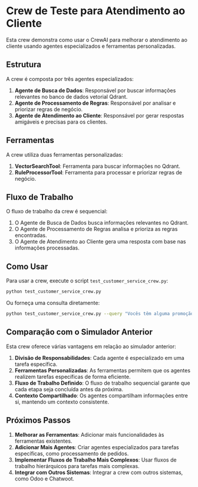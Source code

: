 # Crew de Teste para Atendimento ao Cliente

Esta crew demonstra como usar o CrewAI para melhorar o atendimento ao cliente usando agentes especializados e ferramentas personalizadas.

## Estrutura

A crew é composta por três agentes especializados:

1. **Agente de Busca de Dados**: Responsável por buscar informações relevantes no banco de dados vetorial Qdrant.
2. **Agente de Processamento de Regras**: Responsável por analisar e priorizar regras de negócio.
3. **Agente de Atendimento ao Cliente**: Responsável por gerar respostas amigáveis e precisas para os clientes.

## Ferramentas

A crew utiliza duas ferramentas personalizadas:

1. **VectorSearchTool**: Ferramenta para buscar informações no Qdrant.
2. **RuleProcessorTool**: Ferramenta para processar e priorizar regras de negócio.

## Fluxo de Trabalho

O fluxo de trabalho da crew é sequencial:

1. O Agente de Busca de Dados busca informações relevantes no Qdrant.
2. O Agente de Processamento de Regras analisa e prioriza as regras encontradas.
3. O Agente de Atendimento ao Cliente gera uma resposta com base nas informações processadas.

## Como Usar

Para usar a crew, execute o script `test_customer_service_crew.py`:

```bash
python test_customer_service_crew.py
```

Ou forneça uma consulta diretamente:

```bash
python test_customer_service_crew.py --query "Vocês têm alguma promoção de shampoo?"
```

## Comparação com o Simulador Anterior

Esta crew oferece várias vantagens em relação ao simulador anterior:

1. **Divisão de Responsabilidades**: Cada agente é especializado em uma tarefa específica.
2. **Ferramentas Personalizadas**: As ferramentas permitem que os agentes realizem tarefas específicas de forma eficiente.
3. **Fluxo de Trabalho Definido**: O fluxo de trabalho sequencial garante que cada etapa seja concluída antes da próxima.
4. **Contexto Compartilhado**: Os agentes compartilham informações entre si, mantendo um contexto consistente.

## Próximos Passos

1. **Melhorar as Ferramentas**: Adicionar mais funcionalidades às ferramentas existentes.
2. **Adicionar Mais Agentes**: Criar agentes especializados para tarefas específicas, como processamento de pedidos.
3. **Implementar Fluxos de Trabalho Mais Complexos**: Usar fluxos de trabalho hierárquicos para tarefas mais complexas.
4. **Integrar com Outros Sistemas**: Integrar a crew com outros sistemas, como Odoo e Chatwoot.
